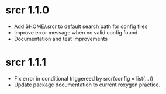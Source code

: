 # srcr 1.1.0

* Add $HOME/.srcr to default search path for config files
* Improve error message when no valid config found
* Documentation and test improvements

# srcr 1.1.1

* Fix error in conditional triggereed by srcr(config = list(...))
* Update package documentation to current roxygen practice.
